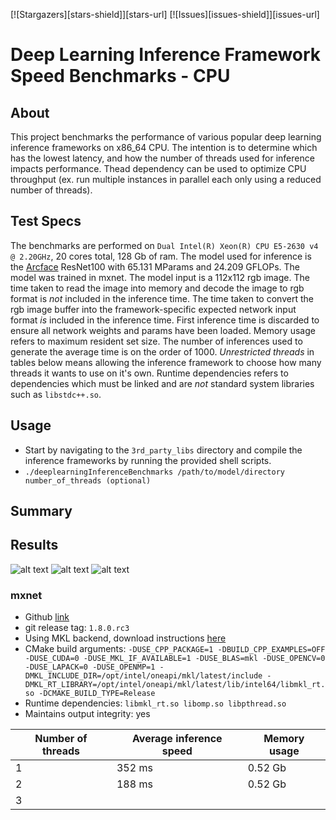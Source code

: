 [![Stargazers][stars-shield]][stars-url]
[![Issues][issues-shield]][issues-url]

# Deep Learning Inference Framework Speed Benchmarks - CPU

## About 
This project benchmarks the performance of various popular deep learning inference frameworks on x86_64 CPU.
The intention is to determine which has the lowest latency, and how the number of threads used for inference impacts performance.
Thead dependency can be used to optimize CPU throughput (ex. run multiple instances in parallel each only using a reduced number of threads).

## Test Specs
The benchmarks are performed on `Dual Intel(R) Xeon(R) CPU E5-2630 v4 @ 2.20GHz`, 20 cores total, 128 Gb of ram.
The model used for inference is the [Arcface](https://docs.openvinotoolkit.org/latest/omz_models_public_face_recognition_resnet100_arcface_face_recognition_resnet100_arcface.html) ResNet100 with 65.131 MParams and 24.209 GFLOPs. 
The model was trained in mxnet.
The model input is a 112x112 rgb image. 
The time taken to read the image into memory and decode the image to rgb format is *not* included in the inference time.
The time taken to convert the rgb image buffer into the framework-specific expected network input format *is* included in the inference time. 
First inference time is discarded to ensure all network weights and params have been loaded. Memory usage refers to maximum resident set size.
The number of inferences used to generate the average time is on the order of 1000. 
*Unrestricted threads* in tables below means allowing the inference framework to choose how many threads it wants to use on it's own.
Runtime dependencies refers to dependencies which must be linked and are *not* standard system libraries such as `libstdc++.so`. 

## Usage
- Start by navigating to the `3rd_party_libs` directory and compile the inference frameworks by running the provided shell scripts.
- `./deeplearningInferenceBenchmarks /path/to/model/directory number_of_threads (optional)`

## Summary

## Results

![alt text](./images/speed_line.png)
![alt text](./images/speed_bar.png)
![alt text](./images/memory_bar.png)


### mxnet
- Github [link](https://github.com/apache/incubator-mxnet)
- git release tag: `1.8.0.rc3`
- Using MKL backend, download instructions [here](https://software.intel.com/content/www/us/en/develop/articles/installing-intel-oneapi-toolkits-via-apt.html)
- CMake build arguments: `-DUSE_CPP_PACKAGE=1 -DBUILD_CPP_EXAMPLES=OFF -DUSE_CUDA=0 -DUSE_MKL_IF_AVAILABLE=1 -DUSE_BLAS=mkl -DUSE_OPENCV=0 -DUSE_LAPACK=0 -DUSE_OPENMP=1 -DMKL_INCLUDE_DIR=/opt/intel/oneapi/mkl/latest/include -DMKL_RT_LIBRARY=/opt/intel/oneapi/mkl/latest/lib/intel64/libmkl_rt.so -DCMAKE_BUILD_TYPE=Release`
- Runtime dependencies: `libmkl_rt.so libomp.so libpthread.so`
- Maintains output integrity: yes

| Number of threads     | Average inference speed   | Memory usage  |
|-------------------    |-------------------------  |-------------- |
| 1                     | 352 ms                    | 0.52 Gb       |
| 2                     | 188 ms                    | 0.52 Gb       |
| 3       